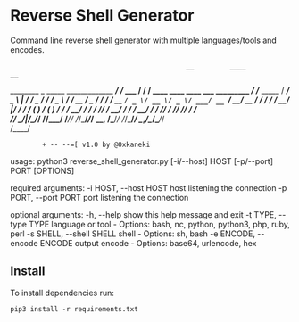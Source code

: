 # Reverse Shell Generator
Command line reverse shell generator with multiple languages/tools and encodes.

                                                __         ____                                     __            
   ________ _   _____  _____________      _____/ /_  ___  / / /   ____ ____  ____  ___  _________ _/ /_____  _____
  / ___/ _ \ | / / _ \/ ___/ ___/ _ \    / ___/ __ \/ _ \/ / /   / __ `/ _ \/ __ \/ _ \/ ___/ __ `/ __/ __ \/ ___/
 / /  /  __/ |/ /  __/ /  (__  )  __/   (__  ) / / /  __/ / /   / /_/ /  __/ / / /  __/ /  / /_/ / /_/ /_/ / /    
/_/   \___/|___/\___/_/  /____/\___/   /____/_/ /_/\___/_/_/    \__, /\___/_/ /_/\___/_/   \__,_/\__/\____/_/     
                                                               /____/                                             

            + -- --=[ v1.0 by @0xkaneki

    
usage: python3 reverse_shell_generator.py [-i/--host] HOST [-p/--port] PORT [OPTIONS]

required arguments:
  -i HOST, --host HOST  host listening the connection
  -p PORT, --port PORT  port listening the connection

optional arguments:
  -h, --help            show this help message and exit
  -t TYPE, --type TYPE  language or tool - Options: bash, nc, python, python3, php, ruby, perl
  -s SHELL, --shell SHELL
                        shell - Options: sh, bash
  -e ENCODE, --encode ENCODE
                        output encode - Options: base64, urlencode, hex

## Install

To install dependencies run:
```shell
pip3 install -r requirements.txt
```